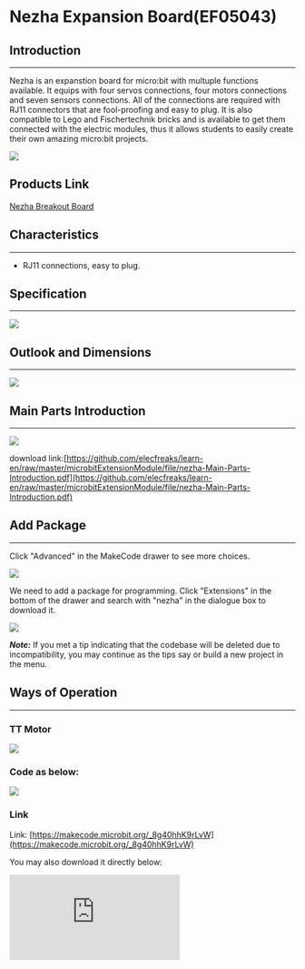 # Nezha Expansion Board(EF05043)

## Introduction
---
Nezha is an expanstion board for micro:bit with multuple functions available. It equips with four servos connections, four motors connections and seven sensors connections. All of the connections are required with RJ11 connectors that are fool-proofing and easy to plug. It is also compatible to Lego and Fischertechnik bricks and is available to get them connected with the electric modules,  thus it allows students to easily create their own amazing micro:bit projects.

![](https://wiki-media-ef.oss-cn-hongkong.aliyuncs.com//images/03444_01.png)

## Products Link

[Nezha Breakout Board](https://shop.elecfreaks.com/products/elecfreaks-nezha-breakout-board?_pos=1&_sid=943411ed7&_ss=r)


## Characteristics
---
- RJ11 connections,  easy to plug.
## Specification
---

![](https://wiki-media-ef.oss-cn-hongkong.aliyuncs.com//images/03444_02.png)


## Outlook and Dimensions
---


![](https://wiki-media-ef.oss-cn-hongkong.aliyuncs.com//images/03444_03.png)


## Main Parts Introduction
---

![](https://wiki-media-ef.oss-cn-hongkong.aliyuncs.com//images/03444_04.png)


download link:[https://github.com/elecfreaks/learn-en/raw/master/microbitExtensionModule/file/nezha-Main-Parts-Introduction.pdf](https://github.com/elecfreaks/learn-en/raw/master/microbitExtensionModule/file/nezha-Main-Parts-Introduction.pdf)

## Add Package
---

Click "Advanced" in the MakeCode drawer to see more choices.

![](https://wiki-media-ef.oss-cn-hongkong.aliyuncs.com//images/03444_05.png)

We need to add a package for programming. Click "Extensions" in the bottom of the drawer and search with "nezha" in the dialogue box to download it.

![](https://wiki-media-ef.oss-cn-hongkong.aliyuncs.com//images/03444_06.png)

***Note:*** If you met a tip indicating that the codebase will be deleted due to incompatibility, you may continue as the tips say or build a new project in the menu.

## Ways of Operation
---
### TT Motor

![](https://wiki-media-ef.oss-cn-hongkong.aliyuncs.com//images/03444_07.png)

### Code as below:


![](https://wiki-media-ef.oss-cn-hongkong.aliyuncs.com//images/03444_08.png)


### Link
Link: [https://makecode.microbit.org/_8g40hhK9rLvW](https://makecode.microbit.org/_8g40hhK9rLvW)

You may also download it directly below:

<div
    style={{
        position: 'relative',
        paddingBottom: '60%',
        overflow: 'hidden',
    }}
>
    <iframe
        src="https://makecode.microbit.org/_8g40hhK9rLvW"
        frameborder="0"
        sandbox="allow-popups allow-forms allow-scripts allow-same-origin"
        style={{
            position: 'absolute',
            width: '100%',
            height: '100%',
        }}
    />
</div>

### Result
Press button A to drive both motors; press button B to stop the motor connecting to M1; press both A&B to stop both motors.


### Servo

![](https://wiki-media-ef.oss-cn-hongkong.aliyuncs.com//images/03444_09.png)

### Code as below:


![](https://wiki-media-ef.oss-cn-hongkong.aliyuncs.com//images/03444_10.png)


### Link
Link: [https://makecode.microbit.org/_L8rfzu3ELEyg](https://makecode.microbit.org/_L8rfzu3ELEyg)

You may also download it directly below:

<div
    style={{
        position: 'relative',
        paddingBottom: '60%',
        overflow: 'hidden',
    }}
>
    <iframe
        src="https://makecode.microbit.org/_L8rfzu3ELEyg"
        frameborder="0"
        sandbox="allow-popups allow-forms allow-scripts allow-same-origin"
        style={{
            position: 'absolute',
            width: '100%',
            height: '100%',
        }}
    />
</div>

### Result
Press button A to drive the 180° servo to 0°; press button B to drive the 360° servo to 360°; press button A&B to continuously drive the servo at the speed of  100%.

## Python Programming
---

### Step 1

Download the package and unzip it: [PlanetX_MicroPython](https://github.com/lionyhw/PlanetX_MicroPython/archive/master.zip)

Go to  [Python editor](https://python.microbit.org/v/2.0)

![](https://wiki-media-ef.oss-cn-hongkong.aliyuncs.com//images/05001_07.png)

We need to add nezha.py for programming. Click "Load/Save" and then click "Show Files (1)" to see more choices, click "Add file" to add nezha.py from the unzipped package of PlanetX_MicroPython.

![](https://wiki-media-ef.oss-cn-hongkong.aliyuncs.com//images/03444_11.png)
![](https://wiki-media-ef.oss-cn-hongkong.aliyuncs.com//images/03444_12.png)
![](https://wiki-media-ef.oss-cn-hongkong.aliyuncs.com//images/03444_13.png)

### Step 2
### Reference
```
from microbit import *
from nezha import *

nezha = NEZHA()
nezha.set_motors(1, 100)
while True:
    nezha.set_servo(1, 90)
    sleep(1000)
    nezha.set_servo(1, 0)
    sleep(1000)


```


### Result
- The motor connecting to M1 drives at the speed of 100%; The servo connecting to S1 drives to 90° and pause one second, then it drives to 0° and pause another second, and it continuously drives in this pace.

## Relevant File

---

## Technique File

---
